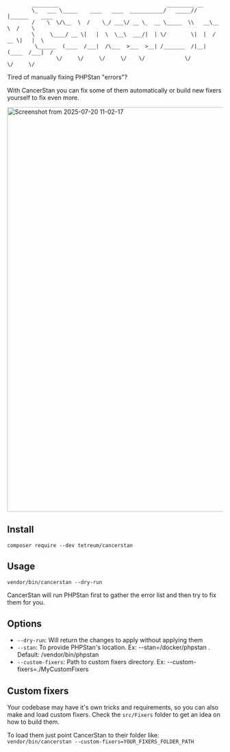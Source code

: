             _________                                   _________ __                 
            \_   ___ \_____    ____   ____  ___________/   _____//  |______    ____  
            /    \  \/\__  \  /    \_/ ___\/ __ \_  __ \_____  \\   __\__  \  /    \ 
            \     \____/ __ \|   |  \  \__\  ___/|  | \/        \|  |  / __ \|   |  \
             \______  (____  /___|  /\___  >___  >__| /_______  /|__| (____  /___|  /
                    \/     \/     \/     \/    \/             \/           \/     \/ 


Tired of manually fixing PHPStan "errors"?

With CancerStan you can fix some of them automatically or build new fixers yourself to fix even more.

<img width="1112" height="944" alt="Screenshot from 2025-07-20 11-02-17" src="https://github.com/user-attachments/assets/06f71f4a-9e34-4813-9cee-871c60a5ec3b" />


## Install

`composer require --dev tetreum/cancerstan`

## Usage

`vendor/bin/cancerstan --dry-run`

CancerStan will run PHPStan first to gather the error list and then try to fix them for you.

## Options

- `--dry-run`: Will return the changes to apply without applying them
- `--stan`: To provide PHPStan's location. Ex: --stan=/docker/phpstan . Default: /vendor/bin/phpstan
- `--custom-fixers`:  Path to custom fixers directory. Ex: --custom-fixers=./MyCustomFixers

## Custom fixers

Your codebase may have it's own tricks and requirements, so you can also make and load custom fixers.
Check the `src/Fixers` folder to get an idea on how to build them.

To load them just point CancerStan to their folder like:
`vendor/bin/cancerstan --custom-fixers=YOUR_FIXERS_FOLDER_PATH`

